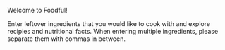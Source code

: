 Welcome to Foodful! 

Enter leftover ingredients that you would like to cook with and explore recipies and nutritional facts. When entering multiple ingredients, please separate them with commas in between. 